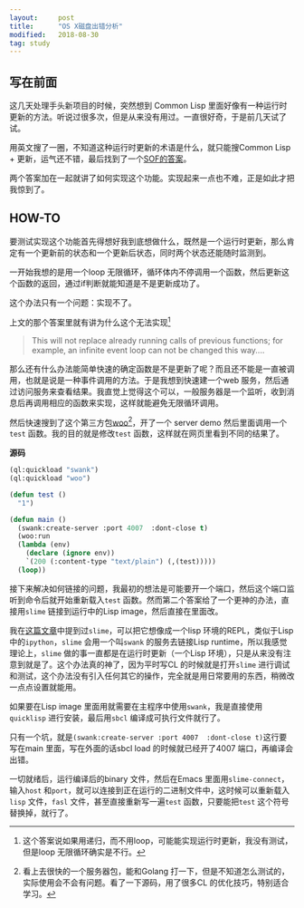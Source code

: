 ```yaml
---
layout:     post
title:      "OS X磁盘出错分析"
modified:   2018-08-30
tag: study
---
```


## 写在前面 ##

这几天处理手头新项目的时候，突然想到 Common Lisp 里面好像有一种运行时更新的方法。听说过很多次，但是从来没有用过。一直很好奇，于是前几天试了试。

用英文搜了一圈，不知道这种运行时更新的术语是什么，就只能搜Common Lisp + 更新，运气还不错，最后找到了一个[SOF的答案](https://stackoverflow.com/questions/8874615/how-to-replace-a-running-function-in-common-lisp)。

两个答案加在一起就讲了如何实现这个功能。实现起来一点也不难，正是如此才把我惊到了。

## HOW-TO ##

要测试实现这个功能首先得想好我到底想做什么，既然是一个运行时更新，那么肯定有一个更新前的状态和一个更新后状态，同时两个状态还能随时监测到。

一开始我想的是用一个loop 无限循环，循环体内不停调用一个函数，然后更新这个函数的返回，通过if判断就能知道是不是更新成功了。

这个办法只有一个问题：实现不了。

上文的那个答案里就有讲为什么这个无法实现[^1]

>This will not replace already running calls of previous functions; for example, an infinite event loop can not be changed this way....

那么还有什么办法能简单快速的确定函数是不是更新了呢？而且还不能是一直被调用，也就是说是一种事件调用的方法。于是我想到快速建一个web 服务，然后通过访问服务来查看结果。我直觉上觉得这个可以，一般服务器是一个监听，收到消息后再调用相应的函数来实现，这样就能避免无限循环调用。

然后快速搜到了这个第三方包[woo](https://github.com/fukamachi/woo)[^2]，开了一个 server demo 然后里面调用一个`test` 函数。我的目的就是修改`test` 函数，这样就在网页里看到不同的结果了。

**源码**

```lisp
(ql:quickload "swank")
(ql:quickload "woo")

(defun test ()
  "1")

(defun main ()
  (swank:create-server :port 4007  :dont-close t)
  (woo:run
  (lambda (env)
    (declare (ignore env))
    `(200 (:content-type "text/plain") (,(test)))))
  (loop))

```

接下来解决如何链接的问题，我最初的想法是可能要开一个端口，然后这个端口监听到命令后就开始重新载入`test` 函数。然而第二个答案给了一个更神的办法，直接用`slime` 链接到运行中的Lisp image，然后直接在里面改。

我在[这篇文章](http://ccqpein.me/2016/03/10/关于-Lisp-的废话.html)中提到过`slime`，可以把它想像成一个lisp 环境的REPL，类似于Lisp 中的`ipython`，`slime` 会用一个叫`swank` 的服务去链接Lisp runtime，所以我感觉理论上，`slime` 做的事一直都是在运行时更新（一个Lisp 环境），只是从来没有注意到就是了。这个办法真的神了，因为平时写CL 的时候就是打开`slime` 进行调试和测试，这个办法没有引入任何其它的操作，完全就是用日常要用的东西，稍微改一点点设置就能用。

如果要在Lisp image 里面用就需要在主程序中使用`swank`，我是直接使用`quicklisp` 进行安装，最后用`sbcl` 编译成可执行文件就行了。

只有一个坑，就是`(swank:create-server :port 4007  :dont-close t)`这行要写在main 里面，写在外面的话sbcl load 的时候就已经开了4007 端口，再编译会出错。

一切就绪后，运行编译后的binary 文件，然后在Emacs 里面用`slime-connect`，输入`host` 和`port`，就可以连接到正在运行的二进制文件中，这时候可以重新载入`lisp` 文件，`fasl` 文件，甚至直接重新写一遍`test` 函数，只要能把`test` 这个符号替换掉，就行了。


[^1]:这个答案说如果用递归，而不用loop，可能能实现运行时更新，我没有测试，但是loop 无限循环确实是不行。
[^2]:看上去很快的一个服务器包，能和Golang 打一下，但是不知道怎么测试的，实际使用会不会有问题。看了一下源码，用了很多CL 的优化技巧，特别适合学习。

